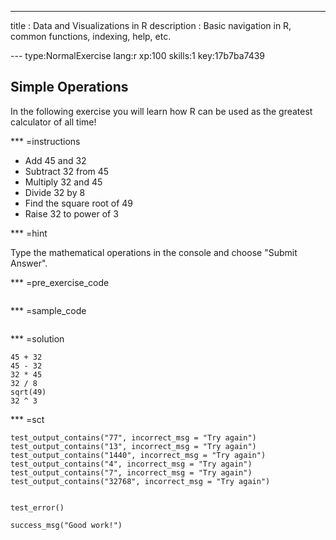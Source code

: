 ---
title       : Data and Visualizations in R
description : Basic navigation in R, common functions, indexing, help, etc.

--- type:NormalExercise lang:r xp:100 skills:1 key:17b7ba7439
## Simple Operations
In the following exercise you will learn how R can be used as the greatest calculator of all time!  

*** =instructions
- Add 45 and 32
- Subtract 32 from 45
- Multiply 32 and 45
- Divide 32 by 8
- Find the square root of 49
- Raise 32 to power of 3


*** =hint

Type the mathematical operations in the console and choose "Submit Answer".

*** =pre_exercise_code
```{r}

```

*** =sample_code
```{r}

```

*** =solution
```{r}
45 + 32
45 - 32
32 * 45
32 / 8
sqrt(49)
32 ^ 3
```

*** =sct
```{r}
test_output_contains("77", incorrect_msg = "Try again")
test_output_contains("13", incorrect_msg = "Try again")
test_output_contains("1440", incorrect_msg = "Try again")
test_output_contains("4", incorrect_msg = "Try again")
test_output_contains("7", incorrect_msg = "Try again")
test_output_contains("32768", incorrect_msg = "Try again")


test_error()

success_msg("Good work!")
```
